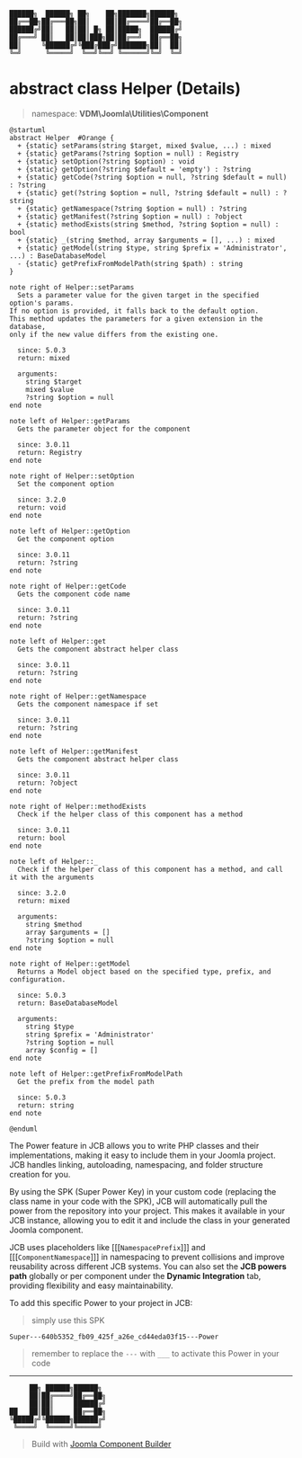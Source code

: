 ```
██████╗  ██████╗ ██╗    ██╗███████╗██████╗
██╔══██╗██╔═══██╗██║    ██║██╔════╝██╔══██╗
██████╔╝██║   ██║██║ █╗ ██║█████╗  ██████╔╝
██╔═══╝ ██║   ██║██║███╗██║██╔══╝  ██╔══██╗
██║     ╚██████╔╝╚███╔███╔╝███████╗██║  ██║
╚═╝      ╚═════╝  ╚══╝╚══╝ ╚══════╝╚═╝  ╚═╝
```
# abstract class Helper (Details)
> namespace: **VDM\Joomla\Utilities\Component**

```uml
@startuml
abstract Helper  #Orange {
  + {static} setParams(string $target, mixed $value, ...) : mixed
  + {static} getParams(?string $option = null) : Registry
  + {static} setOption(?string $option) : void
  + {static} getOption(?string $default = 'empty') : ?string
  + {static} getCode(?string $option = null, ?string $default = null) : ?string
  + {static} get(?string $option = null, ?string $default = null) : ?string
  + {static} getNamespace(?string $option = null) : ?string
  + {static} getManifest(?string $option = null) : ?object
  + {static} methodExists(string $method, ?string $option = null) : bool
  + {static} _(string $method, array $arguments = [], ...) : mixed
  + {static} getModel(string $type, string $prefix = 'Administrator', ...) : BaseDatabaseModel
  - {static} getPrefixFromModelPath(string $path) : string
}

note right of Helper::setParams
  Sets a parameter value for the given target in the specified option's params.
If no option is provided, it falls back to the default option.
This method updates the parameters for a given extension in the database,
only if the new value differs from the existing one.

  since: 5.0.3
  return: mixed
  
  arguments:
    string $target
    mixed $value
    ?string $option = null
end note

note left of Helper::getParams
  Gets the parameter object for the component

  since: 3.0.11
  return: Registry
end note

note right of Helper::setOption
  Set the component option

  since: 3.2.0
  return: void
end note

note left of Helper::getOption
  Get the component option

  since: 3.0.11
  return: ?string
end note

note right of Helper::getCode
  Gets the component code name

  since: 3.0.11
  return: ?string
end note

note left of Helper::get
  Gets the component abstract helper class

  since: 3.0.11
  return: ?string
end note

note right of Helper::getNamespace
  Gets the component namespace if set

  since: 3.0.11
  return: ?string
end note

note left of Helper::getManifest
  Gets the component abstract helper class

  since: 3.0.11
  return: ?object
end note

note right of Helper::methodExists
  Check if the helper class of this component has a method

  since: 3.0.11
  return: bool
end note

note left of Helper::_
  Check if the helper class of this component has a method, and call it with the arguments

  since: 3.2.0
  return: mixed
  
  arguments:
    string $method
    array $arguments = []
    ?string $option = null
end note

note right of Helper::getModel
  Returns a Model object based on the specified type, prefix, and configuration.

  since: 5.0.3
  return: BaseDatabaseModel
  
  arguments:
    string $type
    string $prefix = 'Administrator'
    ?string $option = null
    array $config = []
end note

note left of Helper::getPrefixFromModelPath
  Get the prefix from the model path

  since: 5.0.3
  return: string
end note
 
@enduml
```

The Power feature in JCB allows you to write PHP classes and their implementations, making it easy to include them in your Joomla project. JCB handles linking, autoloading, namespacing, and folder structure creation for you.

By using the SPK (Super Power Key) in your custom code (replacing the class name in your code with the SPK), JCB will automatically pull the power from the repository into your project. This makes it available in your JCB instance, allowing you to edit it and include the class in your generated Joomla component.

JCB uses placeholders like [[[`NamespacePrefix`]]] and [[[`ComponentNamespace`]]] in namespacing to prevent collisions and improve reusability across different JCB systems. You can also set the **JCB powers path** globally or per component under the **Dynamic Integration** tab, providing flexibility and easy maintainability.

To add this specific Power to your project in JCB:

> simply use this SPK
```
Super---640b5352_fb09_425f_a26e_cd44eda03f15---Power
```
> remember to replace the `---` with `___` to activate this Power in your code

---
```
     ██╗ ██████╗██████╗
     ██║██╔════╝██╔══██╗
     ██║██║     ██████╔╝
██   ██║██║     ██╔══██╗
╚█████╔╝╚██████╗██████╔╝
 ╚════╝  ╚═════╝╚═════╝
```
> Build with [Joomla Component Builder](https://git.vdm.dev/joomla/Component-Builder)


